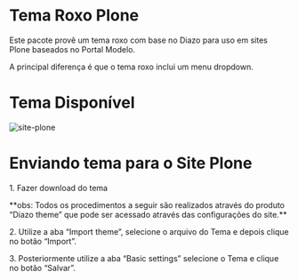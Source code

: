 <h1>Tema Roxo Plone</h1>
Este pacote provê um tema roxo com base no Diazo para uso em sites Plone baseados no Portal Modelo.

A principal diferença é que o tema roxo inclui um menu dropdown.

<h1>Tema Disponível</h1>

![site-plone](https://user-images.githubusercontent.com/31136465/72394373-c14acd80-3714-11ea-974e-f67ea8ed3c05.jpg)

<h1>Enviando tema para o Site Plone</h1>
<p>1. Fazer download do tema</p>
<p>**obs: Todos os procedimentos a seguir são realizados através do produto “Diazo theme” que pode ser acessado através das configurações do site.**</p>
<p>2. Utilize a aba “Import theme”, selecione o arquivo do Tema e depois clique no botão “Import”.</p>
<p>3. Posteriormente utilize a aba “Basic settings” selecione o Tema e clique no botão “Salvar”.</p>
